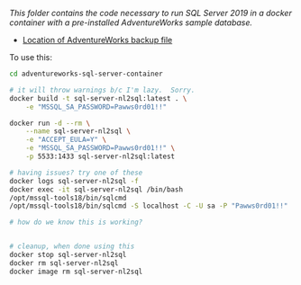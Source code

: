 _This folder contains the code necessary to run SQL Server 2019 in a docker container with a pre-installed AdventureWorks sample database._ 

* [Location of AdventureWorks backup file](https://github.com/Microsoft/sql-server-samples/releases/download/adventureworks/AdventureWorks2019.bak)


To use this:  

```bash
cd adventureworks-sql-server-container

# it will throw warnings b/c I'm lazy.  Sorry.  
docker build -t sql-server-nl2sql:latest . \
    -e "MSSQL_SA_PASSWORD=Pawws0rd01!!"

docker run -d --rm \
    --name sql-server-nl2sql \
    -e "ACCEPT_EULA=Y" \
    -e "MSSQL_SA_PASSWORD=Pawws0rd01!!" \
    -p 5533:1433 sql-server-nl2sql:latest 

# having issues? try one of these
docker logs sql-server-nl2sql -f
docker exec -it sql-server-nl2sql /bin/bash
/opt/mssql-tools18/bin/sqlcmd
/opt/mssql-tools18/bin/sqlcmd -S localhost -C -U sa -P "Pawws0rd01!!" 

# how do we know this is working?  


# cleanup, when done using this
docker stop sql-server-nl2sql
docker rm sql-server-nl2sql
docker image rm sql-server-nl2sql
```